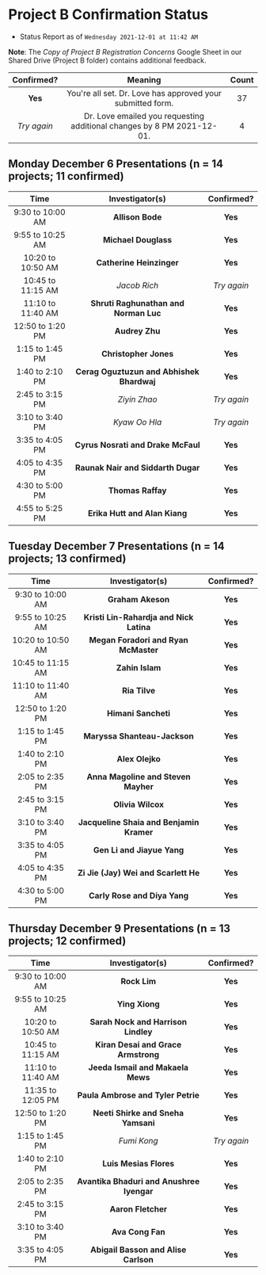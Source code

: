 # Project B Confirmation Status 

- Status Report as of `Wednesday 2021-12-01 at 11:42 AM`

**Note**: The *Copy of Project B Registration Concerns* Google Sheet in our Shared Drive (Project B folder) contains additional feedback.

Confirmed? | Meaning | Count
:---: | :----: | :----:
**Yes** | You're all set. Dr. Love has approved your submitted form. | 37
*Try again* | Dr. Love emailed you requesting additional changes by 8 PM 2021-12-01. | 4

## Monday December 6 Presentations (n = 14 projects; 11 confirmed)

Time | Investigator(s) | Confirmed?
:-------: | :---: | :---:
9:30 to 10:00 AM | **Allison Bode** | **Yes**
9:55 to 10:25 AM | **Michael Douglass** | **Yes**
10:20 to 10:50 AM	| **Catherine Heinzinger** | **Yes**
10:45 to 11:15 AM	| *Jacob Rich* | *Try again*
11:10 to 11:40 AM	| **Shruti Raghunathan and Norman Luc** | **Yes**
12:50 to 1:20 PM	| **Audrey Zhu** | **Yes**
1:15 to 1:45 PM	| **Christopher Jones** | **Yes**
1:40 to 2:10 PM	| **Cerag Oguztuzun and Abhishek Bhardwaj** | **Yes**
2:45 to 3:15 PM |	*Ziyin Zhao* | *Try again*
3:10 to 3:40 PM	| *Kyaw Oo Hla* | *Try again*
3:35 to 4:05 PM	| **Cyrus Nosrati and Drake McFaul** | **Yes**
4:05 to 4:35 PM	| **Raunak Nair and Siddarth Dugar** | **Yes**
4:30 to 5:00 PM	| **Thomas Raffay** | **Yes**
4:55 to 5:25 PM	| **Erika Hutt and Alan Kiang** | **Yes**

## Tuesday December 7 Presentations (n = 14 projects; 13 confirmed)

Time | Investigator(s) | Confirmed?
:-------: | :---: | :---:
9:30 to 10:00 AM	| **Graham Akeson** | **Yes**
9:55 to 10:25 AM	 | **Kristi Lin-Rahardja and Nick Latina** | **Yes**
10:20 to 10:50 AM	| **Megan Foradori and Ryan McMaster** | **Yes**
10:45 to 11:15 AM	| **Zahin Islam** | **Yes**
11:10 to 11:40 AM	| **Ria Tilve** | **Yes**
12:50 to 1:20 PM	|	**Himani Sancheti** | **Yes**
1:15 to 1:45 PM	|	**Maryssa Shanteau-Jackson** | **Yes**
1:40 to 2:10 PM	|	**Alex Olejko** | **Yes**
2:05 to 2:35 PM	| **Anna Magoline and Steven Mayher** | **Yes**
2:45 to 3:15 PM	|	**Olivia Wilcox** | **Yes**
3:10 to 3:40 PM	| **Jacqueline Shaia and Benjamin Kramer** | **Yes**
3:35 to 4:05 PM	|	**Gen Li and Jiayue Yang** | **Yes**
4:05 to 4:35 PM	|	**Zi Jie (Jay) Wei and Scarlett He** | **Yes**
4:30 to 5:00 PM	|	**Carly Rose and Diya Yang** | **Yes**

## Thursday December 9 Presentations (n = 13 projects; 12 confirmed)

Time | Investigator(s) | Confirmed?
:-------: | :---: | :---:
9:30 to 10:00 AM	| **Rock Lim** | **Yes**
9:55 to 10:25 AM	| **Ying Xiong** | **Yes**
10:20 to 10:50 AM	| **Sarah Nock and Harrison Lindley** | **Yes**
10:45 to 11:15 AM	| **Kiran Desai and Grace Armstrong** | **Yes**
11:10 to 11:40 AM	| **Jeeda Ismail and Makaela Mews** | **Yes**
11:35 to 12:05 PM	| **Paula Ambrose and Tyler Petrie** | **Yes**
12:50 to 1:20 PM	| **Neeti Shirke and Sneha Yamsani** | **Yes**
1:15 to 1:45 PM	| *Fumi Kong* | *Try again*
1:40 to 2:10 PM	| **Luis Mesias Flores** | **Yes**
2:05 to 2:35 PM	| **Avantika Bhaduri and Anushree Iyengar** | **Yes**
2:45 to 3:15 PM	| **Aaron Fletcher** | **Yes**
3:10 to 3:40 PM	| **Ava Cong Fan** | **Yes**
3:35 to 4:05 PM	| **Abigail Basson and Alise Carlson** | **Yes**

